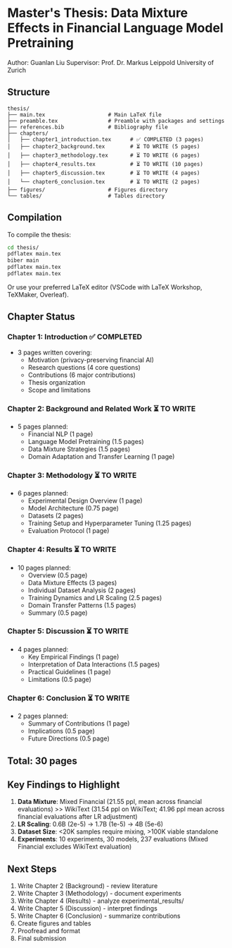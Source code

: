 # Master's Thesis: Data Mixture Effects in Financial Language Model Pretraining

Author: Guanlan Liu
Supervisor: Prof. Dr. Markus Leippold
University of Zurich

## Structure

```
thesis/
├── main.tex                    # Main LaTeX file
├── preamble.tex                # Preamble with packages and settings
├── references.bib              # Bibliography file
├── chapters/
│   ├── chapter1_introduction.tex      # ✅ COMPLETED (3 pages)
│   ├── chapter2_background.tex        # ⏳ TO WRITE (5 pages)
│   ├── chapter3_methodology.tex       # ⏳ TO WRITE (6 pages)
│   ├── chapter4_results.tex           # ⏳ TO WRITE (10 pages)
│   ├── chapter5_discussion.tex        # ⏳ TO WRITE (4 pages)
│   └── chapter6_conclusion.tex        # ⏳ TO WRITE (2 pages)
├── figures/                    # Figures directory
└── tables/                     # Tables directory
```

## Compilation

To compile the thesis:

```bash
cd thesis/
pdflatex main.tex
biber main
pdflatex main.tex
pdflatex main.tex
```

Or use your preferred LaTeX editor (VSCode with LaTeX Workshop, TeXMaker, Overleaf).

## Chapter Status

### Chapter 1: Introduction ✅ COMPLETED
- 3 pages written covering:
  - Motivation (privacy-preserving financial AI)
  - Research questions (4 core questions)
  - Contributions (6 major contributions)
  - Thesis organization
  - Scope and limitations

### Chapter 2: Background and Related Work ⏳ TO WRITE
- 5 pages planned:
  - Financial NLP (1 page)
  - Language Model Pretraining (1.5 pages)
  - Data Mixture Strategies (1.5 pages)
  - Domain Adaptation and Transfer Learning (1 page)

### Chapter 3: Methodology ⏳ TO WRITE
- 6 pages planned:
  - Experimental Design Overview (1 page)
  - Model Architecture (0.75 page)
  - Datasets (2 pages)
  - Training Setup and Hyperparameter Tuning (1.25 pages)
  - Evaluation Protocol (1 page)

### Chapter 4: Results ⏳ TO WRITE
- 10 pages planned:
  - Overview (0.5 page)
  - Data Mixture Effects (3 pages)
  - Individual Dataset Analysis (2 pages)
  - Training Dynamics and LR Scaling (2.5 pages)
  - Domain Transfer Patterns (1.5 pages)
  - Summary (0.5 page)

### Chapter 5: Discussion ⏳ TO WRITE
- 4 pages planned:
  - Key Empirical Findings (1 page)
  - Interpretation of Data Interactions (1.5 pages)
  - Practical Guidelines (1 page)
  - Limitations (0.5 page)

### Chapter 6: Conclusion ⏳ TO WRITE
- 2 pages planned:
  - Summary of Contributions (1 page)
  - Implications (0.5 page)
  - Future Directions (0.5 page)

## Total: 30 pages

## Key Findings to Highlight

1. **Data Mixture**: Mixed Financial (21.55 ppl, mean across financial evaluations) >> WikiText (31.54 ppl on WikiText; 41.96 ppl mean across financial evaluations after LR adjustment)
2. **LR Scaling**: 0.6B (2e-5) → 1.7B (1e-5) → 4B (5e-6)
3. **Dataset Size**: <20K samples require mixing, >100K viable standalone
4. **Experiments**: 10 experiments, 30 models, 237 evaluations (Mixed Financial excludes WikiText evaluation)

## Next Steps

1. Write Chapter 2 (Background) - review literature
2. Write Chapter 3 (Methodology) - document experiments
3. Write Chapter 4 (Results) - analyze experimental_results/
4. Write Chapter 5 (Discussion) - interpret findings
5. Write Chapter 6 (Conclusion) - summarize contributions
6. Create figures and tables
7. Proofread and format
8. Final submission
